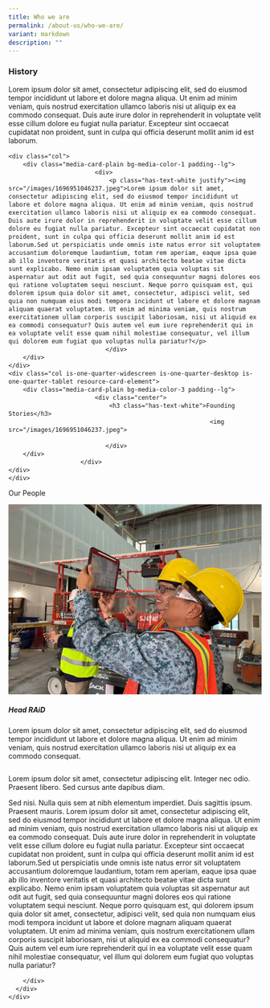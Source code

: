 ```yaml
---
title: Who we are
permalink: /about-us/who-we-are/
variant: markdown
description: ""
---
```

<div class="container justify-content-center">
	<div class="row is-multiline">
	<div class="col is-one-quarter-widescreen is-one-quarter-desktop is-one-quarter-tablet resource-card-element">
		<div class="media-card-plain bg-media-color-3 padding--lg">
                            <div class="center">
                                <h3 class="has-text-white">History</h3>
                               </div>
		</div>
                        </div>
	<div class="col">
		<div class="media-card-plain bg-media-color-1 padding--lg">
                            <div>
                                <p class="has-text-white justify">Lorem ipsum dolor sit amet, consectetur adipiscing elit, sed do eiusmod tempor incididunt ut labore et dolore magna aliqua. Ut enim ad minim veniam, quis nostrud exercitation ullamco laboris nisi ut aliquip ex ea commodo consequat. Duis aute irure dolor in reprehenderit in voluptate velit esse cillum dolore eu fugiat nulla pariatur. Excepteur sint occaecat cupidatat non proident, sunt in culpa qui officia deserunt mollit anim id est laborum.</p>
                               </div>
		</div>
                        </div>
	</div>
<div class="row is-multiline">
	
	<div class="col">
		<div class="media-card-plain bg-media-color-1 padding--lg">
                            <div>
                                <p class="has-text-white justify"><img src="/images/1696951046237.jpeg">Lorem ipsum dolor sit amet, consectetur adipiscing elit, sed do eiusmod tempor incididunt ut labore et dolore magna aliqua. Ut enim ad minim veniam, quis nostrud exercitation ullamco laboris nisi ut aliquip ex ea commodo consequat. Duis aute irure dolor in reprehenderit in voluptate velit esse cillum dolore eu fugiat nulla pariatur. Excepteur sint occaecat cupidatat non proident, sunt in culpa qui officia deserunt mollit anim id est laborum.Sed ut perspiciatis unde omnis iste natus error sit voluptatem accusantium doloremque laudantium, totam rem aperiam, eaque ipsa quae ab illo inventore veritatis et quasi architecto beatae vitae dicta sunt explicabo. Nemo enim ipsam voluptatem quia voluptas sit aspernatur aut odit aut fugit, sed quia consequuntur magni dolores eos qui ratione voluptatem sequi nesciunt. Neque porro quisquam est, qui dolorem ipsum quia dolor sit amet, consectetur, adipisci velit, sed quia non numquam eius modi tempora incidunt ut labore et dolore magnam aliquam quaerat voluptatem. Ut enim ad minima veniam, quis nostrum exercitationem ullam corporis suscipit laboriosam, nisi ut aliquid ex ea commodi consequatur? Quis autem vel eum iure reprehenderit qui in ea voluptate velit esse quam nihil molestiae consequatur, vel illum qui dolorem eum fugiat quo voluptas nulla pariatur?</p>
                               </div>
		</div>
	</div>
	<div class="col is-one-quarter-widescreen is-one-quarter-desktop is-one-quarter-tablet resource-card-element">
		<div class="media-card-plain bg-media-color-3 padding--lg">
                            <div class="center">
                                <h3 class="has-text-white">Founding Stories</h3>
															<img src="/images/1696951046237.jpeg">

                               </div>
		</div>
                        </div>
	</div>
	</div>

<div class="container margin--top--lg">
<section class="bp-section is-paddingless" id="key-highlights">
  <div class="bp-container has-text-centered">
    <div class="row has-text-centered"><div class="key-highlights-text"><p class="has-text-weight-semibold has-text-white key-highlight-title is-uppercase padding--top--xs">Our People</p></div></div>
  </div>
</section>
	</div>

<div class="card mb-3 margin--lg">
  <div class="row g-0">
    <div class="col-md-4 margin--right--xs">
      <img alt="Head RAiD" class="img-fluid rounded-start" src="/images/1685636474423.jpeg">
    </div>
    <div class="col-md-8">
      <div class="card-body">
        <h5 class="card-title">Head RAiD</h5>
        <p class="card-text">Lorem ipsum dolor sit amet, consectetur adipiscing elit, sed do eiusmod tempor incididunt ut labore et dolore magna aliqua. Ut enim ad minim veniam, quis nostrud exercitation ullamco laboris nisi ut aliquip ex ea commodo consequat.</p>
      </div>
    </div>
  </div>
</div><div class="container">
    <div class="column is-one-quarter is-desktop is-widescreen is-tablet">
      <div class="box">
        <!-- Content that can be scrolled vertically -->
        <div class="content">
          <!-- Your content goes here -->
          <p>Lorem ipsum dolor sit amet, consectetur adipiscing elit. Integer nec odio. Praesent libero. Sed cursus ante dapibus diam.</p>
          <p>Sed nisi. Nulla quis sem at nibh elementum imperdiet. Duis sagittis ipsum. Praesent mauris. Lorem ipsum dolor sit amet, consectetur adipiscing elit, sed do eiusmod tempor incididunt ut labore et dolore magna aliqua. Ut enim ad minim veniam, quis nostrud exercitation ullamco laboris nisi ut aliquip ex ea commodo consequat. Duis aute irure dolor in reprehenderit in voluptate velit esse cillum dolore eu fugiat nulla pariatur. Excepteur sint occaecat cupidatat non proident, sunt in culpa qui officia deserunt mollit anim id est laborum.Sed ut perspiciatis unde omnis iste natus error sit voluptatem accusantium doloremque laudantium, totam rem aperiam, eaque ipsa quae ab illo inventore veritatis et quasi architecto beatae vitae dicta sunt explicabo. Nemo enim ipsam voluptatem quia voluptas sit aspernatur aut odit aut fugit, sed quia consequuntur magni dolores eos qui ratione voluptatem sequi nesciunt. Neque porro quisquam est, qui dolorem ipsum quia dolor sit amet, consectetur, adipisci velit, sed quia non numquam eius modi tempora incidunt ut labore et dolore magnam aliquam quaerat voluptatem. Ut enim ad minima veniam, quis nostrum exercitationem ullam corporis suscipit laboriosam, nisi ut aliquid ex ea commodi consequatur? Quis autem vel eum iure reprehenderit qui in ea voluptate velit esse quam nihil molestiae consequatur, vel illum qui dolorem eum fugiat quo voluptas nulla pariatur?</p>
   
        </div>
      </div>
    </div>
  </div>


